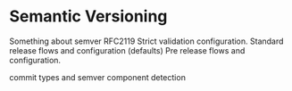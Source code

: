 # Semantic Versioning

Something about semver RFC2119
Strict validation configuration.
Standard release flows and configuration (defaults)
Pre release flows and configuration.

commit types and semver component detection
